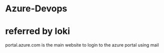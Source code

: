 # Azure-Devops
referred by loki
================================
portal.azure.com is the main website to login to the azure portal using mail